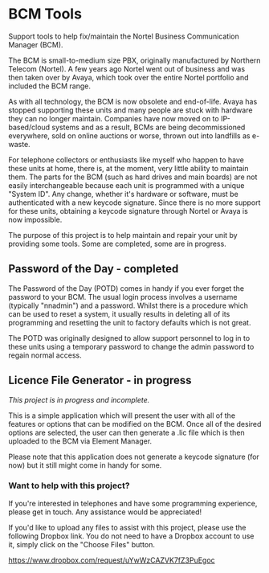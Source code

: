 # BCM Tools
Support tools to help fix/maintain the Nortel Business Communication Manager (BCM).

The BCM is small-to-medium size PBX, originally manufactured by Northern Telecom (Nortel).  A few years ago Nortel went out of business and was then taken over by Avaya, which took over the entire Nortel portfolio and included the BCM range.  

As with all technology, the BCM is now obsolete and end-of-life.  Avaya has stopped supporting these units and many people are stuck with hardware they can no longer maintain.  Companies have now moved on to IP-based/cloud systems and as a result, BCMs are being decommissioned everywhere, sold on online auctions or worse, thrown out into landfills as e-waste.  

For telephone collectors or enthusiasts like myself who happen to have these units at home, there is, at the moment, very little ability to maintain them.  The parts for the BCM (such as hard drives and main boards) are not easily interchangeable because each unit is programmed with a unique "System ID".  Any change, whether it's hardware or software, must be authenticated with a new keycode signature.  Since there is no more support for these units, obtaining a keycode signature through Nortel or Avaya is now impossible.

The purpose of this project is to help maintain and repair your unit by providing some tools.  Some are completed, some are in progress.


## Password of the Day - completed
The Password of the Day (POTD) comes in handy if you ever forget the password to your BCM.  The usual login process involves a username (typically "nnadmin") and a password.  Whilst there is a procedure which can be used to reset a system, it usually results in deleting all of its programming and resetting the unit to factory defaults which is not great.

The POTD was originally designed to allow support personnel to log in to these units using a temporary password to change the admin password to regain normal access.


## Licence File Generator - in progress
*This project is in progress and incomplete.*

This is a simple application which will present the user with all of the features or options that can be modified on the BCM.  Once all of the desired options are selected, the user can then generate a .lic file which is then uploaded to the BCM via Element Manager.

Please note that this application does not generate a keycode signature (for now) but it still might come in handy for some.


### Want to help with this project?
If you're interested in telephones and have some programming experience, please get in touch.  Any assistance would be appreciated!

If you'd like to upload any files to assist with this project, please use the following Dropbox link.  You do not need to have a Dropbox account to use it, simply click on the "Choose Files" button.

https://www.dropbox.com/request/uYwWzCAZVK7fZ3PuEgoc

